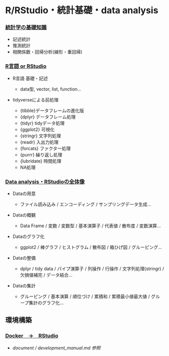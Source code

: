 # R/RStudio・統計基礎・data analysis

### **<u>統計学の基礎知識</u>**
  - 記述統計
  - 推測統計
  - 相関係数・回帰分析(線形・重回帰)

### **<u>R言語 or RStudio</u>**
  - R言語 基礎・記述
    - data型, vector, list, function...

  - tidyverseによる前処理
    - {tibble}データフレームの進化版
    - {dplyr} データフレーム処理
    - {tidyr} tidyデータ処理
    - {ggplot2} 可視化
    - {stringr} 文字列処理
    - {readr} 入出力処理
    - {forcats} ファクター処理
    - {purrr} 繰り返し処理
    - {lubridate} 時間処理
    - NA処理

### **<u>Data analysis・RStudioの全体像</u>**

  - Dataの用意
    - ファイル読み込み / エンコーディング / サンプリングデータ生成…

  - Dataの概観
    - Data Frame / 変数 / 変数型 / 基本演算子 / 代表値 / 散布度 / 変数演算…

  - Dataのグラフ化
    - ggplot2 / 棒グラフ / ヒストグラム / 散布図 / 箱ひげ図 / グルーピング…

  - Dataの整備
    - dplyr / tidy data / パイプ演算子 / 列操作 / 行操作 / 文字列処理(stringr) / 欠損値補完 / データ結合…

  - Dataの集計
    - グルーピング / 基本演算 / 順位づけ / 累積和 / 累積最小値最大値 / グループ集計のグラフ化…

## **環境構築**
### <u>Docker　->　RStudio</u>
- *document / development_manual.md 参照*
